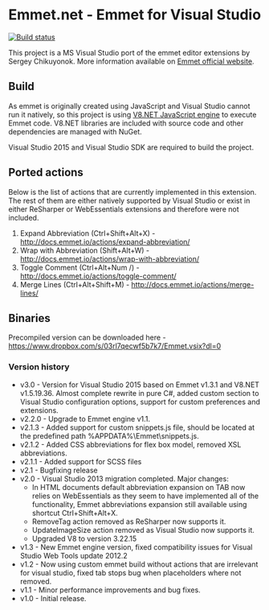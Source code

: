 # Emmet.net - Emmet for Visual Studio

[![Build status](https://ci.appveyor.com/api/projects/status/b5sa82u73by2bcq1?svg=true)](https://ci.appveyor.com/project/sergey-rybalkin/emmet-net)

This project is a MS Visual Studio port of the emmet editor extensions by Sergey Chikuyonok. More information available on [Emmet official website](http://docs.emmet.io/).

## Build

As emmet is originally created using JavaScript and Visual Studio cannot run it natively, so this project is using [V8.NET JavaScript engine](https://v8dotnet.codeplex.com/) to execute Emmet code. V8.NET libraries are included with source code and other dependencies are managed with NuGet.

Visual Studio 2015 and Visual Studio SDK are required to build the project.

## Ported actions

Below is the list of actions that are currently implemented in this extension. The rest of them are either natively supported by Visual Studio or exist in either ReSharper or WebEssentials extensions and therefore were not included.

1. Expand Abbreviation (Ctrl+Shift+Alt+X) - http://docs.emmet.io/actions/expand-abbreviation/
2. Wrap with Abbreviation (Shift+Alt+W) - http://docs.emmet.io/actions/wrap-with-abbreviation/
3. Toggle Comment (Ctrl+Alt+Num /) - http://docs.emmet.io/actions/toggle-comment/
4. Merge Lines (Ctrl+Alt+Shift+M) - http://docs.emmet.io/actions/merge-lines/

## Binaries

Precompiled version can be downloaded here - https://www.dropbox.com/s/03rl7qecwf5b7k7/Emmet.vsix?dl=0

### Version history

* v3.0 - Version for Visual Studio 2015 based on Emmet v1.3.1 and V8.NET v1.5.19.36. Almost complete rewrite in pure C#, added custom section to Visual Studio configuration options, support for custom preferences and extensions.
* v2.2.0 - Upgrade to Emmet engine v1.1.
* v2.1.3 - Added support for custom snippets.js file, should be located at the predefined path %APPDATA%\Emmet\snippets.js.
* v2.1.2 - Added CSS abbreviations for flex box model, removed XSL abbreviations.
* v2.1.1 - Added support for SCSS files
* v2.1 - Bugfixing release
* v2.0 - Visual Studio 2013 migration completed. Major changes:
    * In HTML documents default abbreviation expansion on TAB now relies on WebEssentials as they seem to have implemented all of the functionality, Emmet abbreviations expansion still available using shortcut Ctrl+Shift+Alt+X.
    * RemoveTag action removed as ReSharper now supports it.
    * UpdateImageSize action removed as Visual Studio now supports it.
    * Upgraded V8 to version 3.22.15
* v1.3 - New Emmet engine version, fixed compatibility issues for Visual Studio Web Tools update 2012.2
* v1.2 - Now using custom emmet build without actions that are irrelevant for visual studio, fixed tab stops bug when placeholders where not removed.
* v1.1 - Minor performance improvements and bug fixes.
* v1.0 - Initial release.